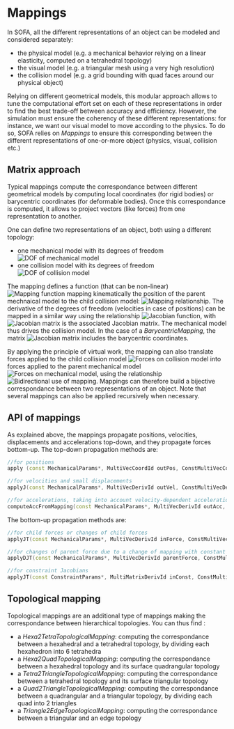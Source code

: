 Mappings
========


In SOFA, all the different representations of an object can be modeled and considered separately:
  - the physical model (e.g. a mechanical behavior relying on a linear elasticity, computed on a tetrahedral topology)
  - the visual model (e.g. a triangular mesh using a very high resolution)
  - the collision model (e.g. a grid bounding with quad faces around our physical object)

Relying on different geometrical models, this modular approach allows to tune the computational effort set on each of these representations in order to find the best trade-off between accuracy and efficiency. However, the simulation must ensure the coherency of these different representations: for instance, we want our visual model to move according to the physics. To do so, SOFA relies on _Mappings_ to ensure this corresponding between the different representations of one-or-more object (physics, visual, collision etc.)


Matrix approach
---------------

Typical mappings compute the correspondance between different geometrical models by computing local coordinates (for rigid bodies) or barycentric coordinates (for deformable bodies). Once this correspondance is computed, it allows to project vectors (like forces) from one representation to another.


One can define two representations of an object, both using a different topology:
  - one mechanical model with its degrees of freedom <img src="https://latex.codecogs.com/gif.latex?$$q$$" title="DOF of mechanical model" />
  - one collision model with its degrees of freedom <img src="https://latex.codecogs.com/gif.latex?$$p$$" title="DOF of collision model" />

The mapping defines a function (that can be non-linear) <img src="https://latex.codecogs.com/gif.latex?$$\mathbb{J}$$" title="Mapping function" /> mapping kinematically the position of the parent mechnaical model to the child collision model: <img src="https://latex.codecogs.com/gif.latex?$$p=\mathbb{J}(p)$$" title="Mapping relationship" />. The derivative of the degrees of freedom (velocities in case of positions) can be mapped in a similar way using the relationship <img src="https://latex.codecogs.com/gif.latex?$$v_p=\mathbf{J}v_q$$" title="Jacobian function" />, with <img src="https://latex.codecogs.com/gif.latex?$$\mathbf{J}=\frac{\partial p}{\partial q}$$" title="Jacobian matrix" /> is the associated Jacobian matrix. The mechanical model thus drives the collision model. In the case of a _BarycentricMapping_, the matrix <img src="https://latex.codecogs.com/gif.latex?$$\mathbf{J}$$" title="Jacobian matrix" /> includes the barycentric coordinates.

By applying the principle of virtual work, the mapping can also translate forces applied to the child collision model <img src="https://latex.codecogs.com/gif.latex?$$f_p$$" title="Forces on collision model" /> into forces applied to the parent mechanical model <img src="https://latex.codecogs.com/gif.latex?$$f_q$$" title="Forces on mechanical model" />, using the relationship <img src="https://latex.codecogs.com/gif.latex?$$f_{q}=\mathbf{J}^{T}f_{p}$$" title="Bidirectional use of mapping" />. Mappings can therefore build a bijective correspondance between two representations of an object. Note that several mappings can also be applied recursively when necessary.


API of mappings
---------------

As explained above, the mappings propagate positions, velocities, displacements and accelerations top-down, and they propagate forces bottom-up. The top-down propagation methods are:

```cpp
//for positions
apply (const MechanicalParams*, MultiVecCoordId outPos, ConstMultiVecCoordId inPos )

//for velocities and small displacements
applyJ(const MechanicalParams*, MultiVecDerivId outVel, ConstMultiVecDerivId inVel )

//for accelerations, taking into account velocity-dependent accelerations in nonlinear mappings
computeAccFromMapping(const MechanicalParams*, MultiVecDerivId outAcc, ConstMultiVecDeri inVel, ConstMultiVecDerivId inAcc )
```

The bottom-up propagation methods are:

```cpp
//for child forces or changes of child forces
applyJT(const MechanicalParams*, MultiVecDerivId inForce, ConstMultiVecDerivId outForce )

//for changes of parent force due to a change of mapping with constant child force
applyDJT(const MechanicalParams*, MultiVecDerivId parentForce, ConstMultiVecDerivId childForce )

//for constraint Jacobians
applyJT(const ConstraintParams*, MultiMatrixDerivId inConst, ConstMultiMatrixDerivId outConst )
```

Topological mapping
-------------------

Topological mappings are an additional type of mappings making the correspondance between hierarchical topologies. You can thus find :
  - a _Hexa2TetraTopologicalMapping_: computing the correspondance between a hexahedral and a tetrahedral topology, by dividing each hexahedron into 6 tetrahedra
  - a _Hexa2QuadTopologicalMapping_: computing the correspondance between a hexahedral topology and its surface quadrangular topology
  - a _Tetra2TriangleTopologicalMapping_: computing the correspondance between a tetrahedral topology and its surface triangular topology
  - a _Quad2TriangleTopologicalMapping_: computing the correspondance between a quadrangular and a triangular topology, by dividing each quad into 2 triangles
  - a _Triangle2EdgeTopologicalMapping_: computing the correspondance between a triangular and an edge topology
